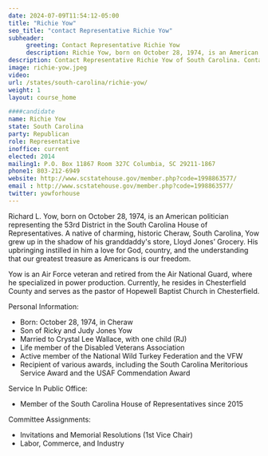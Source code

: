```yaml
---
date: 2024-07-09T11:54:12-05:00
title: "Richie Yow"
seo_title: "contact Representative Richie Yow"
subheader:
     greeting: Contact Representative Richie Yow
     description: Richie Yow, born on October 28, 1974, is an American politician affiliated with the Republican Party. He assumed office as a member of the South Carolina House of Representatives, representing District 53, in 2014.
description: Contact Representative Richie Yow of South Carolina. Contact information for Richie Yow includes email address, phone number, and mailing address.
image: richie-yow.jpeg
video:
url: /states/south-carolina/richie-yow/
weight: 1
layout: course_home

####candidate
name: Richie Yow
state: South Carolina
party: Republican
role: Representative
inoffice: current
elected: 2014
mailing1: P.O. Box 11867 Room 327C Columbia, SC 29211-1867
phone1: 803-212-6949
website: http://www.scstatehouse.gov/member.php?code=1998863577/
email : http://www.scstatehouse.gov/member.php?code=1998863577/
twitter: yowforhouse
---
```

Richard L. Yow, born on October 28, 1974, is an American politician representing the 53rd District in the South Carolina House of Representatives. A native of charming, historic Cheraw, South Carolina, Yow grew up in the shadow of his granddaddy's store, Lloyd Jones’ Grocery. His upbringing instilled in him a love for God, country, and the understanding that our greatest treasure as Americans is our freedom.

Yow is an Air Force veteran and retired from the Air National Guard, where he specialized in power production. Currently, he resides in Chesterfield County and serves as the pastor of Hopewell Baptist Church in Chesterfield.

Personal Information:
- Born: October 28, 1974, in Cheraw
- Son of Ricky and Judy Jones Yow
- Married to Crystal Lee Wallace, with one child (RJ)
- Life member of the Disabled Veterans Association
- Active member of the National Wild Turkey Federation and the VFW
- Recipient of various awards, including the South Carolina Meritorious Service Award and the USAF Commendation Award

Service In Public Office:
- Member of the South Carolina House of Representatives since 2015

Committee Assignments:
- Invitations and Memorial Resolutions (1st Vice Chair)
- Labor, Commerce, and Industry
